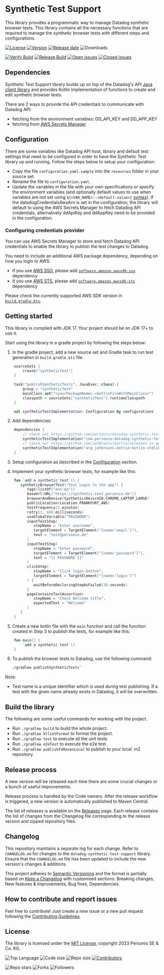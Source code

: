 # Synthetic Test Support

This library provides a programmatic way to manage Datadog synthetic browser tests. This library contains all the necessary functions that are required to manage the synthetic browser tests with different steps and configurations.

[![License](https://img.shields.io/badge/License-MIT-brightgreen)](https://github.com/personio/datadog-synthetic-test-support/blob/master/LICENSE)
[![Version](https://img.shields.io/github/v/release/personio/datadog-synthetic-test-support)](https://github.com/personio/datadog-synthetic-test-support/releases)
[![Release date](https://img.shields.io/github/release-date/personio/datadog-synthetic-test-support)](https://github.com/personio/datadog-synthetic-test-support/releases)
![Downloads](https://img.shields.io/github/downloads/personio/datadog-synthetic-test-support/total)

[![Verify Build](https://img.shields.io/github/actions/workflow/status/personio/datadog-synthetic-test-support/verify.yml?label=verify%20build)](https://github.com/personio/datadog-synthetic-test-support/actions/workflows/verify.yml)
[![Release Build](https://img.shields.io/github/actions/workflow/status/personio/datadog-synthetic-test-support/release-and-publish.yml?label=release%20build)](https://github.com/personio/datadog-synthetic-test-support/actions/workflows/release-and-publish.yml)
[![Open issues](https://img.shields.io/github/issues-raw/personio/datadog-synthetic-test-support)](https://github.com/personio/datadog-synthetic-test-support/issues?q=is%3Aopen+is%3Aissue)
[![Closed issues](https://img.shields.io/github/issues-closed-raw/personio/datadog-synthetic-test-support)](https://github.com/personio/datadog-synthetic-test-support/issues?q=is%3Aissue+is%3Aclosed)

## Dependencies

Synthetic Test Support library builds up on top of the Datadog's API [Java client library](https://github.com/DataDog/datadog-api-client-java/) and provides Kotlin implementation of functions to create and edit synthetic browser tests.

There are 2 ways to provide the API credentials to communicate with Datadog API:

* fetching from the environment variables: DD_API_KEY and DD_APP_KEY
* fetching from [AWS Secrets Manager](https://aws.amazon.com/secrets-manager/)

## Configuration

There are some variables like Datadog API host, library and default test settings that need to be configured in order to have the Synthetic Test library up and running. Follow the steps below to setup your configuration:

- Copy the file `configuration.yaml.sample` into the `resources` folder in your source set.
- Rename the file to `configuration.yaml`.
- Update the variables in the file with your own specifications or specify the environment variables (and optionally default values to use when variables are not set using `${<VAR_NAME>:-<default-value>}` [syntax](https://commons.apache.org/proper/commons-text/apidocs/org/apache/commons/text/StringSubstitutor.html#:~:text=Providing%20Default%20Values)). If the datadogCredentialsAwsArn is set in the configuration, the library will default to using the AWS Secrets Manager to fetch Datadog API credentials, alternatively ddApiKey and ddAppKey need to be provided in the configuration.

### Configuring credentials provider

You can use AWS Secrets Manager to store and fetch Datadog API credentials to enable the library to publish the test changes to Datadog.

You need to include an additional AWS package dependency, depending on how you login to AWS:
- if you use [AWS SSO](https://docs.aws.amazon.com/sdkref/latest/guide/access-sso.html), please add [`software.amazon.awssdk:sso`](https://mvnrepository.com/artifact/software.amazon.awssdk/sso) dependency
- if you use [AWS STS](https://docs.aws.amazon.com/IAM/latest/UserGuide/id_credentials_temp.html), please add [`software.amazon.awssdk:sts`](https://mvnrepository.com/artifact/software.amazon.awssdk/sts) dependency

Please check the currently supported AWS SDK version in [`build.gradle.kts`](build.gradle.kts).

## Getting started

This library is compiled with JDK 17. Your project should be on JDK 17+ to use it. 

Start using the library in a gradle project by following the steps below:

1. In the gradle project, add a new source set and Gradle task to run test generation in `build.gradle.kts` file.
```kotlin
    sourceSets {
        create("syntheticTest")
    }
    
    task("publishSyntheticTests", JavaExec::class) {
        group = "syntheticTest"
        mainClass.set("<yourPackageName>.<kotlinFileWithMainClass>")
        classpath = sourceSets["syntheticTest"].runtimeClasspath
    }

    val syntheticTestImplementation: Configuration by configurations
```

2. Add dependencies:
```kotlin
    dependencies {
        // check out https://github.com/personio/datadog-synthetic-test-support/releases to get the latest version
        syntheticTestImplementation("com.personio:datadog-synthetic-test-support:x.x.x")
        // check out https://github.com/JetBrains/kotlin/releases to get the latest version
        syntheticTestImplementation("org.jetbrains.kotlin:kotlin-stdlib:x.x.x")
    }
```

3. Setup configuration as described in the [Configuration](https://github.com/personio/datadog-synthetic-test-support#configuration) section.

4. Implement your synthetic browser tests, for example like this:
```kotlin
    fun `add a synthetic test`() {
       syntheticBrowserTest("Test Login to the app") {
          tags(listOf("env:qa"))
          baseUrl(URL("https://synthetic-test.personio.de"))
          browserAndDevice(SyntheticsDeviceID.CHROME_LAPTOP_LARGE)
          publicLocation(Location.FRANKFURT_AWS)
          testFrequency(5.minutes)
          retry(1, 600.milliseconds)
          useGlobalVariable("PASSWORD")
          inputTextStep(
             stepName = "Enter username",
             targetElement = TargetElement("[name='email']"),
             text = "test@personio.de"
          )
          inputTextStep(
             stepName = "Enter password",
             targetElement = TargetElement("[name='password']"),
             text = "{{ PASSWORD }}"
          )
          clickStep(
             stepName = "Click login button",
             targetElement = TargetElement("[name='login']")
          ) {
             waitBeforeDeclaringStepAsFailed(30.seconds)
          }
          pageContainsTextAssertion(
             stepName = "Check Welcome title",
             expectedText = "Welcome"
          )
       }
    }
```
   
5. Create a new kotlin file with the `main` function and call the function created in Step 3 to publish the tests, for example like this:
```kotlin
    fun main() {
        `add a synthetic test`()
    }
```

6. To publish the browser tests to Datadog, use the following command:
```bash
   ./gradlew publishSyntheticTests`
```

Note:
- Test name is a unique identifier which is used during test publishing. If a test with the given name already exists in Datadog, it will be overwritten.

## Build the library

The following are some useful commands for working with the project.

- Run `./gradlew build` to build the whole project.
- Run `./gradlew ktlintFormat` to format the project.
- Run `./gradlew test` to execute all the unit tests.
- Run `./gradlew e2eTest` to execute the e2e test.
- Run `./gradlew publishToMavenLocal` to publish to your local .m2 repository.

## Release process

A new version will be released each time there are some crucial changes or a bunch of useful improvements.

Release process is handled by the Code owners. 
After the release workflow is triggered, a new version is automatically published to Maven Central.

The list of releases is available on the [Releases](https://github.com/personio/datadog-synthetic-test-support/releases) page.
Each release contains the list of changes from the Changelog file corresponding to the release version and zipped repository files.

## Changelog

This repository maintains a separate log for each change. Refer to `CHANGELOG.md` for changes to the `datadog-synthetic-test-support` library. Ensure that the `CHANGELOG.md` file has been updated to include the new version's changes & additions.

This project adheres to [Semantic Versioning](https://semver.org/spec/v2.0.0.html) and the format is partially based on [Keep a Changelog](https://keepachangelog.com/en/1.0.0/) with customised sections: Breaking changes, New features & improvements, Bug fixes, Dependencies.

## How to contribute and report issues

Feel free to contribute! Just create a new issue or a new pull request following the [Contributing Guidelines](CONTRIBUTING.md).

## License

The library is licensed under the [MIT License](LICENSE), copyright 2023 Personio SE & Co. KG.

![Top Language](https://img.shields.io/github/languages/top/personio/datadog-synthetic-test-support)
![Code size](https://img.shields.io/github/languages/code-size/personio/datadog-synthetic-test-support)
![Repo size](https://img.shields.io/github/repo-size/personio/datadog-synthetic-test-support)
[![Contributors](https://img.shields.io/github/contributors/personio/datadog-synthetic-test-support)](https://github.com/personio/datadog-synthetic-test-support/graphs/contributors)

![Repo stars](https://img.shields.io/github/stars/personio/datadog-synthetic-test-support?style=social)
![Forks](https://img.shields.io/github/forks/personio/datadog-synthetic-test-support?style=social)
![Followers](https://img.shields.io/github/watchers/personio/datadog-synthetic-test-support?style=social)
